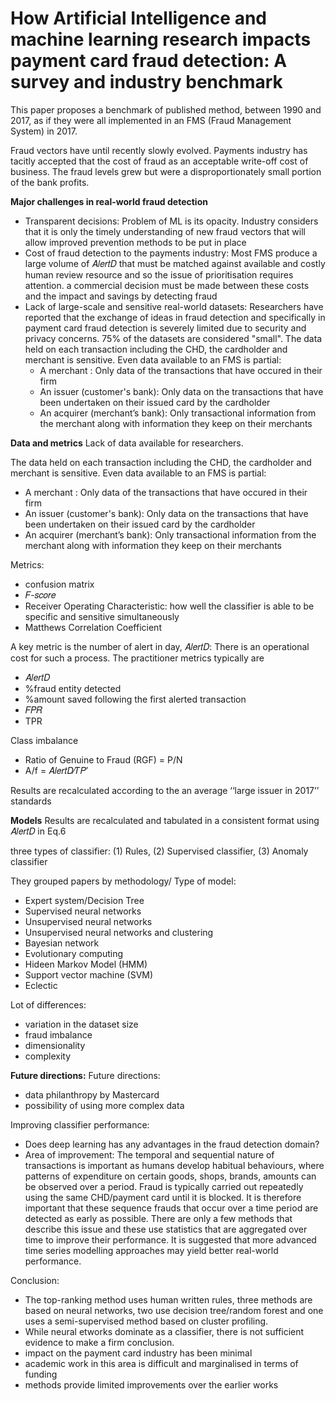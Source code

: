 # How Artificial Intelligence and machine learning research impacts payment card fraud detection: A survey and industry benchmark

This paper proposes a benchmark of published method, between 1990 and 2017, as if they were all implemented in an FMS (Fraud Management System) in 2017.

Fraud vectors have until recently slowly evolved. Payments industry has tacitly accepted that the cost of fraud as an acceptable write-off cost of business. The fraud
levels grew but were a disproportionately small portion of the bank profits.

**Major challenges in real-world fraud detection**
- Transparent decisions: Problem of ML is its opacity. Industry considers that it is only the timely understanding of new fraud vectors that will allow improved prevention methods to be put in place
- Cost of fraud detection to the payments industry: Most FMS produce a large volume of 𝐴𝑙𝑒𝑟𝑡𝐷 that must be matched against available and costly human review resource and so the issue of prioritisation requires attention. a commercial decision must be made between these costs and the impact and savings by detecting fraud
- Lack of large-scale and sensitive real-world datasets: Researchers have reported that the exchange of ideas in fraud detection and specifically in payment card fraud detection is severely limited due to security and privacy concerns. 75% of the datasets are considered "small".
The data held on each transaction including the CHD, the cardholder and merchant is sensitive. 
Even data available to an FMS is partial:
  - A merchant : Only data of the transactions that have occured in their firm
  - An issuer (customer's bank):  Only data on the transactions that have been undertaken on their issued card by the cardholder
  - An acquirer (merchant’s bank): Only transactional information from the merchant along with information they keep on their merchants


**Data and metrics**
Lack of data available for researchers.

The data held on each transaction including the CHD, the cardholder and merchant is sensitive. 
Even data available to an FMS is partial:
- A merchant : Only data of the transactions that have occured in their firm
- An issuer (customer's bank):  Only data on the transactions that have been undertaken on their issued card by the cardholder
- An acquirer (merchant’s bank): Only transactional information from the merchant along with information they keep on their merchants

Metrics:
- confusion matrix
- 𝐹-𝑠𝑐𝑜𝑟𝑒
- Receiver Operating Characteristic: how well the classifier is able to be specific and sensitive simultaneously
- Matthews Correlation Coefficient

A key metric is the number of alert in day, 𝐴𝑙𝑒𝑟𝑡𝐷: There is an operational cost for such a process.
The practitioner metrics typically are
- 𝐴𝑙𝑒𝑟𝑡𝐷
- %fraud entity detected
- %amount saved following the first alerted transaction
- 𝐹𝑃𝑅
- TPR

Class imbalance
- Ratio of Genuine to Fraud (RGF) = P/N
- A/f = 𝐴𝑙𝑒𝑟𝑡𝐷∕𝑇𝑃′

Results are recalculated according to the an average ‘‘large issuer in 2017’’ standards


**Models**
Results are recalculated and tabulated in a consistent format using 𝐴𝑙𝑒𝑟𝑡𝐷 in Eq.6

three types of classifier: (1) Rules, (2) Supervised classifier, (3) Anomaly classifier

They grouped papers by methodology/ Type of model:
- Expert system/Decision Tree
- Supervised neural networks
- Unsupervised neural networks
- Unsupervised neural networks and clustering
- Bayesian network
- Evolutionary computing
- Hideen Markov Model (HMM)
- Support vector machine (SVM)
- Eclectic

Lot of differences:
- variation in the dataset size
- fraud imbalance
- dimensionality
- complexity

**Future directions:**
Future directions:
- data philanthropy by Mastercard
- possibility of using more complex data

Improving classifier performance:
- Does deep learning has any advantages in the fraud detection domain?
- Area of improvement: The temporal and sequential nature of transactions is important as humans develop habitual behaviours, where patterns of expenditure on certain goods, shops, brands, amounts can be observed over a period. Fraud is typically carried out repeatedly using the same CHD/payment card until it is blocked. It is therefore important that these sequence frauds that occur over a time period are detected as early as possible. There are only a few methods that describe this issue and these use statistics that are aggregated over time to improve their performance. It is suggested that more advanced time series modelling approaches may yield better real-world performance.


Conclusion:
- The top-ranking method uses human written rules, three methods are based on neural networks, two use decision tree/random forest and one uses a semi-supervised method based on cluster profiling. 
- While neural etworks dominate as a classifier, there is not sufficient evidence to make a firm conclusion.
- impact on the payment card industry has been minimal
- academic work in this area is difficult and marginalised in terms of funding
- methods provide limited improvements over the earlier works


